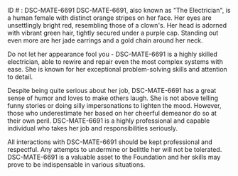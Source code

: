 ID # : DSC-MATE-6691
DSC-MATE-6691, also known as "The Electrician", is a human female with distinct orange stripes on her face. Her eyes are unsettlingly bright red, resembling those of a clown's. Her head is adorned with vibrant green hair, tightly secured under a purple cap. Standing out even more are her jade earrings and a gold chain around her neck. 

Do not let her appearance fool you - DSC-MATE-6691 is a highly skilled electrician, able to rewire and repair even the most complex systems with ease. She is known for her exceptional problem-solving skills and attention to detail. 

Despite being quite serious about her job, DSC-MATE-6691 has a great sense of humor and loves to make others laugh. She is not above telling funny stories or doing silly impersonations to lighten the mood. However, those who underestimate her based on her cheerful demeanor do so at their own peril. DSC-MATE-6691 is a highly professional and capable individual who takes her job and responsibilities seriously. 

All interactions with DSC-MATE-6691 should be kept professional and respectful. Any attempts to undermine or belittle her will not be tolerated. DSC-MATE-6691 is a valuable asset to the Foundation and her skills may prove to be indispensable in various situations.